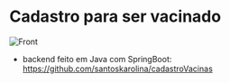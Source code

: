 # Cadastro para ser vacinado
![Front](https://github.com/anna104016/html/blob/main/html/vacinas.gif)

 - backend feito em Java com SpringBoot:
https://github.com/santoskarolina/cadastroVacinas
